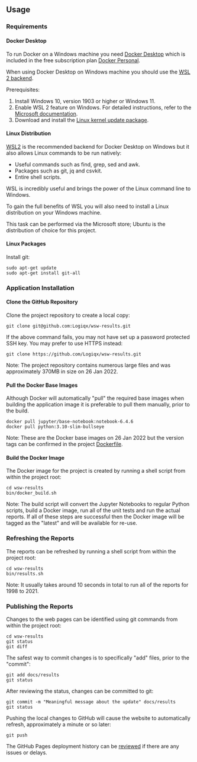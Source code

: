 ## Usage

### Requirements

#### Docker Desktop

To run Docker on a Windows machine you need [Docker Desktop](https://www.docker.com/products/docker-desktop) which is included in the free subscription plan [Docker Personal](https://www.docker.com/products/personal).

When using Docker Desktop on Windows machine you should use the [WSL 2 backend](https://docs.docker.com/desktop/windows/wsl/).

Prerequisites:

1. Install Windows 10, version 1903 or higher or Windows 11.
2. Enable WSL 2 feature on Windows. For detailed instructions, refer to the [Microsoft documentation](https://docs.microsoft.com/en-us/windows/wsl/install-win10).
3. Download and install the [Linux kernel update package](https://docs.microsoft.com/windows/wsl/wsl2-kernel).



#### Linux Distribution

[WSL2](https://en.wikipedia.org/wiki/Windows_Subsystem_for_Linux) is the recommended backend for Docker Desktop on Windows but it also allows Linux commands to be run natively:

- Useful commands such as find, grep, sed and awk.
- Packages such as git, jq and csvkit.
- Entire shell scripts.

WSL is incredibly useful and brings the power of the Linux command line to Windows.

To gain the full benefits of WSL you will also need to install a Linux distribution on your Windows machine.

This task can be performed via the Microsoft store; Ubuntu is the distribution of choice for this project.



#### Linux Packages

Install git:

```
sudo apt-get update
sudo apt-get install git-all
```



### Application Installation

#### Clone the GitHub Repository

Clone the project repository to create a local copy:

```
git clone git@github.com:Logiqx/wsw-results.git
```

If the above command fails, you may not have set up a password protected SSH key. You may prefer to use HTTPS instead:

```
git clone https://github.com/Logiqx/wsw-results.git
```

Note: The project repository contains numerous large files and was approximately 370MB in size on 26 Jan 2022.



#### Pull the Docker Base Images

Although Docker will automatically "pull" the required base images when building the application image it is preferable to pull them manually, prior to the build.

```
docker pull jupyter/base-notebook:notebook-6.4.6
docker pull python:3.10-slim-bullseye
```

Note: These are the Docker base images on 26 Jan 2022 but the version tags can be confirmed in the project [Dockerfile](https://docs.docker.com/engine/reference/builder/).



#### Build the Docker Image

The Docker image for the project is created by running a shell script from within the project root:

```
cd wsw-results
bin/docker_build.sh
```

Note: The build script will convert the Jupyter Notebooks to regular Python scripts, build a Docker image, run all of the unit tests and run the actual reports. If all of these steps are successful then the Docker image will be tagged as the "latest" and will be available for re-use.



### Refreshing the Reports

The reports can be refreshed by running a shell script from within the project root:

```
cd wsw-results
bin/results.sh
```

Note: It usually takes around 10 seconds in total to run all of the reports for 1998 to 2021.



### Publishing the Reports

Changes to the web pages can be identified using git commands from within the project root:

```
cd wsw-results
git status
git diff
```

The safest way to commit changes is to specifically "add" files, prior to the "commit":

```
git add docs/results
git status
```

After reviewing the status, changes can be committed to git:

```
git commit -m "Meaningful message about the update" docs/results
git status
```

Pushing the local changes to GitHub will cause the website to automatically refresh, approximately a minute or so later:

```
git push
```

The GitHub Pages deployment history can be [reviewed](https://github.com/Logiqx/wsw-results/deployments/activity_log?environment=github-pages) if there are any issues or delays.